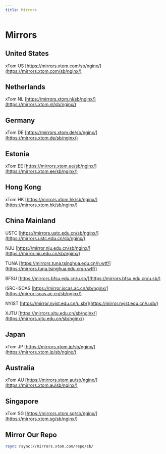 ```yaml
---
title: Mirrors
---
```


# Mirrors

## United States

xTom US [https://mirrors.xtom.com/sb/nginx/](https://mirrors.xtom.com/sb/nginx/)

## Netherlands

xTom NL [https://mirrors.xtom.nl/sb/nginx/](https://mirrors.xtom.nl/sb/nginx/)

## Germany

xTom DE [https://mirrors.xtom.de/sb/nginx/](https://mirrors.xtom.de/sb/nginx/)

## Estonia

xTom EE [https://mirrors.xtom.ee/sb/nginx/](https://mirrors.xtom.ee/sb/nginx/)

## Hong Kong

xTom HK [https://mirrors.xtom.hk/sb/nginx/](https://mirrors.xtom.hk/sb/nginx/)

## China Mainland

USTC [https://mirrors.ustc.edu.cn/sb/nginx/](https://mirrors.ustc.edu.cn/sb/nginx/)

NJU [https://mirror.nju.edu.cn/sb/nginx/](https://mirror.nju.edu.cn/sb/nginx/)

TUNA [https://mirrors.tuna.tsinghua.edu.cn/n.wtf/](https://mirrors.tuna.tsinghua.edu.cn/n.wtf/)

BFSU [https://mirrors.bfsu.edu.cn/u.sb/](https://mirrors.bfsu.edu.cn/u.sb/)

ISRC-ISCAS [https://mirror.iscas.ac.cn/sb/nginx/](https://mirror.iscas.ac.cn/sb/nginx/)

NYIST [https://mirror.nyist.edu.cn/u.sb/](https://mirror.nyist.edu.cn/u.sb/)

XJTU [https://mirrors.xjtu.edu.cn/sb/nginx/](https://mirrors.xjtu.edu.cn/sb/nginx/)

## Japan

xTom JP [https://mirrors.xtom.jp/sb/nginx/](https://mirrors.xtom.jp/sb/nginx/)

## Australia

xTom AU [https://mirrors.xtom.au/sb/nginx/](https://mirrors.xtom.au/sb/nginx/)

## Singapore

xTom SG [https://mirrors.xtom.sg/sb/nginx/](https://mirrors.xtom.sg/sb/nginx/)

## Mirror Our Repo

```bash
rsync rsync://mirrors.xtom.com/repo/sb/
```
